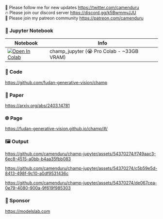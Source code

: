 🐣 Please follow me for new updates https://twitter.com/camenduru <br />
🔥 Please join our discord server https://discord.gg/k5BwmmvJJU <br />
🥳 Please join my patreon community https://patreon.com/camenduru <br />

### 🍊 Jupyter Notebook

| Notebook | Info
| --- | --- |
[![Open In Colab](https://colab.research.google.com/assets/colab-badge.svg)](https://colab.research.google.com/github/camenduru/champ-jupyter/blob/main/champ_jupyter.ipynb) | champ_jupyter (😭 Pro Colab - ~33GB VRAM)

### 🧬 Code
https://github.com/fudan-generative-vision/champ

### 📄 Paper
https://arxiv.org/abs/2403.14781

### 🌐 Page
https://fudan-generative-vision.github.io/champ/#/

### 🖼 Output
https://github.com/camenduru/champ-jupyter/assets/54370274/f749aac3-6ec8-4515-a0bb-b4aa35fbb083


https://github.com/camenduru/champ-jupyter/assets/54370274/c5b59e5d-8413-498f-9c10-a0df9531436c


https://github.com/camenduru/champ-jupyter/assets/54370274/de067cea-0e79-4080-900a-9f619f985303

### 🏢 Sponsor
https://modelslab.com
